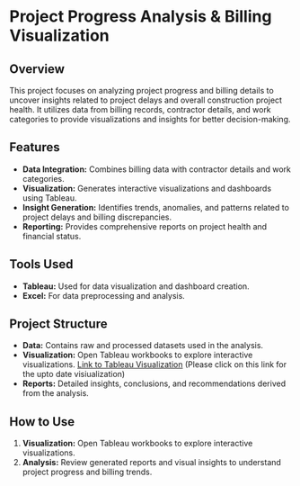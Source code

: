 # Project Progress Analysis & Billing Visualization

## Overview
This project focuses on analyzing project progress and billing details to uncover insights related to project delays and overall construction project health. It utilizes data from billing records, contractor details, and work categories to provide visualizations and insights for better decision-making.

## Features
- **Data Integration:** Combines billing data with contractor details and work categories.
- **Visualization:** Generates interactive visualizations and dashboards using Tableau.
- **Insight Generation:** Identifies trends, anomalies, and patterns related to project delays and billing discrepancies.
- **Reporting:** Provides comprehensive reports on project health and financial status.

## Tools Used
- **Tableau:** Used for data visualization and dashboard creation.
- **Excel:** For data preprocessing and analysis.

## Project Structure
- **Data:** Contains raw and processed datasets used in the analysis.
- **Visualization:** Open Tableau workbooks to explore interactive visualizations. [Link to Tableau Visualization](https://public.tableau.com/shared/NTH5538KQ?:display_count=n&:origin=viz_share_link)
  (Please click on this link for the upto date visiualization)
- **Reports:** Detailed insights, conclusions, and recommendations derived from the analysis.

## How to Use
1. **Visualization:** Open Tableau workbooks to explore interactive visualizations.
2. **Analysis:** Review generated reports and visual insights to understand project progress and billing trends.

